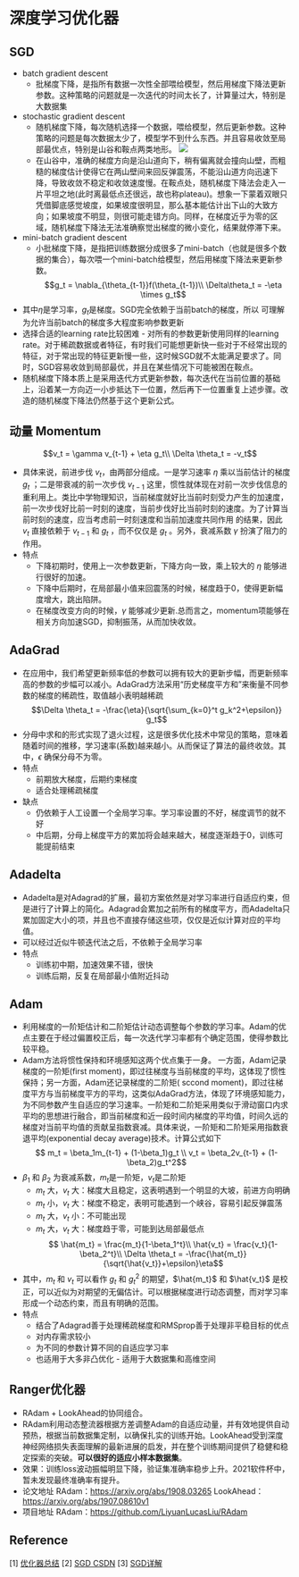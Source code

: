 # 深度学习优化器

## SGD
- batch gradient descent
    - 批梯度下降，是指所有数据一次性全部喂给模型，然后用梯度下降法更新参数。这种策略的问题就是一次迭代的时间太长了，计算量过大，特别是大数据集
- stochastic gradient descent
    - 随机梯度下降，每次随机选择一个数据，喂给模型，然后更新参数。这种策略的问题是每次数据太少了，模型学不到什么东西。并且容易收敛至局部最优点，特别是山谷和鞍点两类地形。
    ![](https://img-blog.csdnimg.cn/20210301194212506.png?x-oss-process=image/watermark,type_ZmFuZ3poZW5naGVpdGk,shadow_10,text_aHR0cHM6Ly9ibG9nLmNzZG4ubmV0L3FxXzQ0NjE0NTI0,size_16,color_FFFFFF,t_70)
    - 在山谷中，准确的梯度方向是沿山道向下，稍有偏离就会撞向山壁，而粗糙的梯度估计使得它在两山壁间来回反弹震荡，不能沿山道方向迅速下降，导致收敛不稳定和收敛速度慢。在鞍点处，随机梯度下降法会走入一片平坦之地(此时离最低点还很远，故也称plateau)。想象一下蒙着双眼只凭借脚底感觉坡度，如果坡度很明显，那么基本能估计出下山的大致方向；如果坡度不明显，则很可能走错方向。同样，在梯度近乎为零的区域，随机梯度下降法无法准确察觉出梯度的微小变化，结果就停滞下来。
- mini-batch gradient descent
    - 小批梯度下降，是指把训练数据分成很多了mini-batch（也就是很多个数据的集合），每次喂一个mini-batch给模型，然后用梯度下降法来更新参数。
$$g_t = \nabla_{\theta_{t-1}}f(\theta_{t-1})\\  
\Delta\theta_t = -\eta \times g_t$$
- 其中$\eta$是学习率，$g_t$是梯度。SGD完全依赖于当前batch的梯度，所以 可理解为允许当前batch的梯度多大程度影响参数更新 
- 选择合适的learning rate比较困难 - 对所有的参数更新使用同样的learning rate。对于稀疏数据或者特征，有时我们可能想更新快一些对于不经常出现的特征，对于常出现的特征更新慢一些，这时候SGD就不太能满足要求了。同时，SGD容易收敛到局部最优，并且在某些情况下可能被困在鞍点。
- 随机梯度下降本质上是采用迭代方式更新参数，每次迭代在当前位置的基础上，沿着某一方向迈一小步抵达下一位置，然后再下一位置重复上述步骤。改造的随机梯度下降法仍然基于这个更新公式。

## 动量 Momentum
$$v_t = \gamma v_{t-1} + \eta g_t\\
\Delta \theta_t = -v_t$$
- 具体来说，前进步伐 $v_{t}$，由两部分组成。一是学习速率 ${\eta}$ 乘以当前估计的梯度 ${g_{t}}$ ；二是带衰减的前一次步伐 ${v_{t-1}}$ 这里，惯性就体现在对前一次步伐信息的重利用上。类比中学物理知识，当前梯度就好比当前时刻受力产生的加速度，前一次步伐好比前一时刻的速度，当前步伐好比当前时刻的速度。为了计算当前时刻的速度，应当考虑前一时刻速度和当前加速度共同作用 的结果，因此 ${v_{t}}$ 直接依赖于 ${v_{t -1}}$ 和 ${g_{t}}$ ，而不仅仅是 ${g_{t}}$ 。另外，衰减系数 ${\gamma}$ 扮演了阻力的作用。
- 特点
    - 下降初期时，使用上一次参数更新，下降方向一致，乘上较大的 $\eta$ 能够进行很好的加速。
    - 下降中后期时，在局部最小值来回震荡的时候，梯度趋于0，使得更新幅度增大，跳出陷阱。
    - 在梯度改变方向的时候，$\gamma$ 能够减少更新.总而言之，momentum项能够在相关方向加速SGD，抑制振荡，从而加快收敛。

## AdaGrad
- 在应用中，我们希望更新频率低的参数可以拥有较大的更新步幅，而更新频率高的参数的步幅可以减小。AdaGrad方法采用“历史梯度平方和”来衡量不同参数的梯度的稀疏性，取值越小表明越稀疏
$$\Delta \theta_t = -\frac{\eta}{\sqrt{\sum_{k=0}^t g_k^2+\epsilon}} g_t$$
- 分母中求和的形式实现了退火过程，这是很多优化技术中常见的策略，意味着随着时间的推移，学习速率(系数)越来越小。从而保证了算法的最终收敛。其中，$\epsilon$ 确保分母不为零。
- 特点
    - 前期放大梯度，后期约束梯度
    - 适合处理稀疏梯度 
- 缺点
    - 仍依赖于人工设置一个全局学习率。学习率设置的不好，梯度调节的就不好
    - 中后期，分母上梯度平方的累加将会越来越大，梯度逐渐趋于0，训练可能提前结束

## Adadelta
- Adadelta是对Adagrad的扩展，最初方案依然是对学习率进行自适应约束，但是进行了计算上的简化。Adagrad会累加之前所有的梯度平方，而Adadelta只累加固定大小的项，并且也不直接存储这些项，仅仅是近似计算对应的平均值。
- 可以经过近似牛顿迭代法之后，不依赖于全局学习率
- 特点
    - 训练初中期，加速效果不错，很快
    - 训练后期，反复在局部最小值附近抖动

## Adam
- 利用梯度的一阶矩估计和二阶矩估计动态调整每个参数的学习率。Adam的优点主要在于经过偏置校正后，每一次迭代学习率都有个确定范围，使得参数比较平稳。
- Adam方法将惯性保持和环境感知这两个优点集于一身。 一方面，Adam记录梯度的一阶矩(first moment)，即过往梯度与当前梯度的平均，这体现了惯性保持；另一方面，Adam还记录梯度的二阶矩( sccond moment)，即过往梯度平方与当前梯度平方的平均，这类似AdaGrad方法，体现了环境感知能力，为不同参数产生自适应的学习速率。一阶矩和二阶矩采用类似于滑动窗口内求平均的思想进行融合，即当前梯度和近一段时间内梯度的平均值，时间久远的梯度对当前平均值的贡献呈指数衰减。具体来说，一阶矩和二阶矩采用指数衰退平均(exponential decay average)技术。计算公式如下
$$ m_t = \beta_1m_{t-1} + (1-\beta_1)g_t \\
v_t = \beta_2v_{t-1} + (1-\beta_2)g_t^2$$
- $\beta_1$ 和 $\beta_2$ 为衰减系数，$m_t$是一阶矩，$v_t$是二阶矩
    - $m_t$ 大，$v_t$ 大：梯度大且稳定，这表明遇到一个明显的大坡，前进方向明确
    - $m_t$ 小，$v_t$ 大：梯度不稳定，表明可能遇到一个峡谷，容易引起反弹震荡
    - $m_t$ 大，$v_t$ 小：不可能出现
    - $m_t$ 大，$v_t$ 大：梯度趋于零，可能到达局部最低点
$$ \hat{m_t} = \frac{m_t}{1-\beta_1^t}\\
\hat{v_t} = \frac{v_t}{1-\beta_2^t}\\
\Delta \theta_t = -\frac{\hat{m_t}}{\sqrt{\hat{v_t}}+\epsilon}\eta$$
- 其中，$m_t$ 和 $v_t$ 可以看作 $g_t$ 和 $g_t^2$ 的期望，$\hat{m_t}$ 和 $\hat{v_t}$ 是校正，可以近似为对期望的无偏估计。可以根据梯度进行动态调整，而对学习率形成一个动态约束，而且有明确的范围。
- 特点
    - 结合了Adagrad善于处理稀疏梯度和RMSprop善于处理非平稳目标的优点
    - 对内存需求较小
    - 为不同的参数计算不同的自适应学习率
    - 也适用于大多非凸优化 - 适用于大数据集和高维空间

## Ranger优化器
  - RAdam + LookAhead的协同组合。
  - RAdam利用动态整流器根据方差调整Adam的自适应动量，并有效地提供自动预热，根据当前数据集定制，以确保扎实的训练开始。LookAhead受到深度神经网络损失表面理解的最新进展的启发，并在整个训练期间提供了稳健和稳定探索的突破。**可以很好的适应小样本数据集**。
  - 效果：训练loss波动振幅明显下降，验证集准确率稳步上升。2021软件杯中，暂未发现最终准确率有提升。
  - 论文地址
    RAdam：https://arxiv.org/abs/1908.03265
    LookAhead：https://arxiv.org/abs/1907.08610v1
  - 项目地址
    RAdam：https://github.com/LiyuanLucasLiu/RAdam


## Reference
[1] [优化器总结](https://mp.weixin.qq.com/s/RB4hh7GHw9-z-O4QlCFMBw)
[2] [SGD CSDN](https://blog.csdn.net/lemon4869/article/details/102156435)
[3] [SGD详解](https://blog.csdn.net/qq_44614524/article/details/114241259)